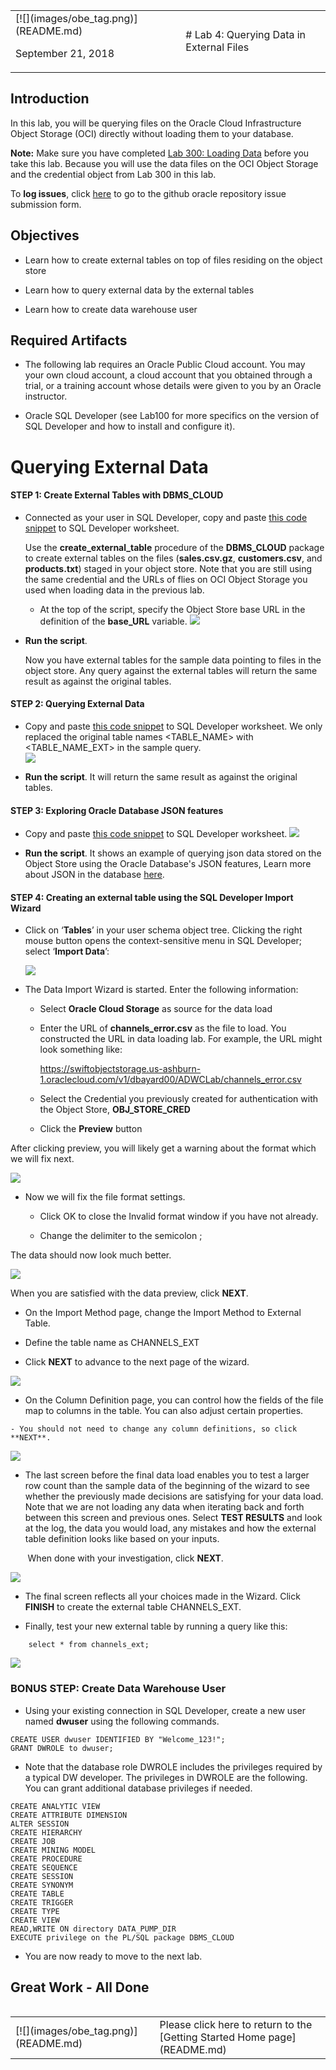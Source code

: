 <table class="tbl-heading"><tr><td class="td-logo">[![](images/obe_tag.png)](README.md)

September 21, 2018
</td>
<td class="td-banner">
# Lab 4: Querying Data in External Files
</td></tr><table>


## Introduction

In this lab, you will be querying files on the Oracle Cloud Infrastructure Object Storage (OCI) directly without loading them to your database.

**Note:** Make sure you have completed <a href="https://millerhoo.github.io/journey4-adwc/workshops/journey4-adwc/LabGuide300.md" target="_blank">Lab 300: Loading Data</a> before you take this lab. Because you will use the data files on the OCI Object Storage and the credential object from Lab 300 in this lab.

To **log issues**, click [here](https://github.com/millerhoo/journey4-adwc/issues/new) to go to the github oracle repository issue submission form.

## Objectives

-   Learn how to create external tables on top of files residing on the object store

-   Learn how to query external data by the external tables

-   Learn how to create data warehouse user 

## Required Artifacts

-   The following lab requires an Oracle Public Cloud account. You may your own cloud account, a cloud account that you obtained through a trial, or a training account whose details were given to you by an Oracle instructor.

-   Oracle SQL Developer (see Lab100 for more specifics on the version of SQL Developer and how to install and configure it).

# Querying External Data

 

#### STEP 1: Create External Tables with DBMS_CLOUD

-   Connected as your user in SQL Developer, copy and paste <a href="./scripts/400/create_external_tables.txt" target="_blank">this code snippet</a> to SQL Developer worksheet.  

    Use the **create\_external\_table** procedure of the **DBMS\_CLOUD** package to create external tables on the files (**sales.csv.gz**, **customers.csv**, and **products.txt**) staged in your object store. Note that you are still using the same credential and the URLs of flies on OCI Object Storage you used when loading data in the previous lab.

    -   At the top of the script, specify the Object Store base URL in the definition of the **base\_URL** variable.
    ![](./images/400/snap0014527.jpg)



-   **Run the script**.

    Now you have external tables for the sample data pointing to files in the object store. Any query against the external tables will return the same result as against the original tables.

#### STEP 2: Querying External Data

-   Copy and paste <a href="./scripts/400/query_external_data.txt" target="_blank">this code snippet</a> to SQL Developer worksheet. We only replaced the original table names <TABLE_NAME> with <TABLE_NAME_EXT> in the sample query.  
    ![](images/400/Picture400-4.png)

-   **Run the script**. It will return the same result as against the original tables.


#### STEP 3: Exploring Oracle Database JSON features

-   Copy and paste <a href="./scripts/400/query_json_data.txt" target="_blank">this code snippet</a> to SQL Developer worksheet.
    ![](images/400/snap0014671.jpg)

-   **Run the script**. It shows an example of querying json data stored on the Object Store using the Oracle Database's JSON features,  Learn more about JSON in the database <a href="https://docs.oracle.com/en/database/oracle/oracle-database/18/adjsn/json-in-oracle-database.html">here</a>.

#### STEP 4: Creating an external table using the SQL Developer Import Wizard

-   Click on ‘**Tables**’ in your user schema object tree. Clicking the right mouse button opens the context-sensitive menu in SQL Developer; select ‘**Import Data**’:

    ![](./images/400/snap0014672.jpg)


-   The Data Import Wizard is started. Enter the following information:

    -   Select **Oracle Cloud Storage** as source for the data load

    -   Enter the URL of **channels_error.csv** as the file to load. You constructed the URL in data loading lab. For example, the URL might look something like:

        https://swiftobjectstorage.us-ashburn-1.oraclecloud.com/v1/dbayard00/ADWCLab/channels_error.csv

    -   Select the Credential you previously created for authentication with the Object Store, **OBJ\_STORE\_CRED**

    -   Click the **Preview** button

After clicking preview, you will likely get a warning about the format which we will fix next.

![](./images/400/snap0014673.jpg)

  - Now we will fix the file format settings.

     - Click OK to close the Invalid format window if you have not already.

     - Change the delimiter to the semicolon ;

The data should now look much better.

![](./images/400/snap0014674.jpg)


When you are satisfied with the data preview, click **NEXT**.

  - On the Import Method page, change the Import Method to External Table.

  - Define the table name as CHANNELS_EXT

  - Click **NEXT** to advance to the next page of the wizard.

![](./images/400/snap0014675.jpg)

  -   On the Column Definition page, you can control how the fields of the file map to columns in the table.  You can also adjust certain properties.

    - You should not need to change any column definitions, so click **NEXT**.

![](./images/400/snap0014676.jpg)

 


-   The last screen before the final data load enables you to test a larger row count than the sample data of the beginning of the wizard to see whether the previously made decisions are satisfying for your data load. Note that we are not loading any data when iterating back and forth between this screen and previous ones. Select **TEST RESULTS** and look at the log, the data you would load, any mistakes and how the external table definition looks like based on your inputs.

&nbsp;&nbsp;&nbsp;&nbsp;&nbsp;&nbsp;&nbsp;When done with your investigation, click **NEXT**.

![](./images/400/snap0014677.jpg)





-   The final screen reflects all your choices made in the Wizard. Click **FINISH** to create the external table CHANNELS_EXT.

-   Finally, test your new external table by running a query like this:

```
    select * from channels_ext;
```

![](./images/400/snap0014678.jpg)


### BONUS STEP: Create Data Warehouse User

-   Using your existing connection in SQL Developer, create a new user named **dwuser** using the following commands.
```
CREATE USER dwuser IDENTIFIED BY "Welcome_123!";
GRANT DWROLE to dwuser;
```
- Note that the database role DWROLE includes the privileges required by a typical DW developer. The privileges in DWROLE are the following. You can grant additional database privileges if needed.
```
CREATE ANALYTIC VIEW
CREATE ATTRIBUTE DIMENSION
ALTER SESSION
CREATE HIERARCHY
CREATE JOB
CREATE MINING MODEL
CREATE PROCEDURE
CREATE SEQUENCE
CREATE SESSION
CREATE SYNONYM
CREATE TABLE
CREATE TRIGGER
CREATE TYPE
CREATE VIEW
READ,WRITE ON directory DATA_PUMP_DIR
EXECUTE privilege on the PL/SQL package DBMS_CLOUD 
```

-   You are now ready to move to the next lab.



## Great Work - All Done

<table class="tbl-heading"><tr><td class="td-logo">[![](images/obe_tag.png)](README.md)
</td>
<td class="td-banner">
Please click here to return to the [Getting Started Home page](README.md)
</td></tr><table>
